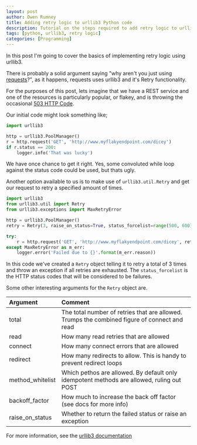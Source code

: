 ```yaml
---
layout: post
author: Owen Rumney
title: Adding retry logic to urllib3 Python code
description: Tutorial on the steps required to add retry logic to urllib3 requests
tags: [python, urllib3, retry logic]
categories: [Programming]
---
```


In this post I'm going to cover the basics of implementing retry logic using urllib3.

There is probably a solid argument saying "why aren't you just using [requests](http://docs.python-requests.org/en/master/)?", as it happens, requests uses urllib3 and it's Retry functionality.


For the purposes of this post, lets imagine that we have a REST service and one of the resources is particularly popular, or flakey, and is throwing the occasional [503 HTTP Code](https://httpstatuses.com/503). 

Our initial code might look something like;

```python
import urllib3

http = urllib3.PoolManager()
r = http.request('GET', 'http://www.myflakyendpoint.com/dicey')
if r.status == 200:
    logger.info('That was lucky')
```

We have once chance to get it right. Yes, some convoluted while loop against the status code could be used, but thats ugly.

Another option available to us is to make use of `urllib3.util.Retry` and get our request to retry a specified amount of times.

```python
import urllib3
from urllib3.util import Retry
from urllib3.exceptions import MaxRetryError

http = urllib3.PoolManager()
retry = Retry(3, raise_on_status=True, status_forcelist=range(500, 600))

try:
    r = http.request('GET', 'http://www.myflakyendpoint.com/dicey', retries=retry)
except MaxRetryError as m_err:
    logger.error('Failed due to {}'.format(m_err.reason))
```

In this code we've created a `Retry` object telling it to retry a total of 3 times and throw an exception if all retries are exhausted. The `status_forcelist` is the HTTP status codes that will be considered to be failures.

Some other interesting arguments for the `Retry` object are.

|Argument  |Comment |
|:---|:---|
|  total | The total number of retries that are allowed. Trumps the combined figure of connect and read   |
| read  | How many read retries that are allowed   |
| connect  | How many connect errors that are allowed  |
| redirect | How many redirects to allow. This is handy to prevent redirect loops |
| method_whitelist | Which pethos are allowed. By default only idempotent methods are allowed, ruling out POST |
|backoff_factor | How much to increase the back off factor (see docs for more info)|
| raise_on_status | Whether to return the failed status or raise an exception |

For more information, see the [urllib3 documentation](https://urllib3.readthedocs.io/en/latest/reference/urllib3.util.html#module-urllib3.util.retry)

